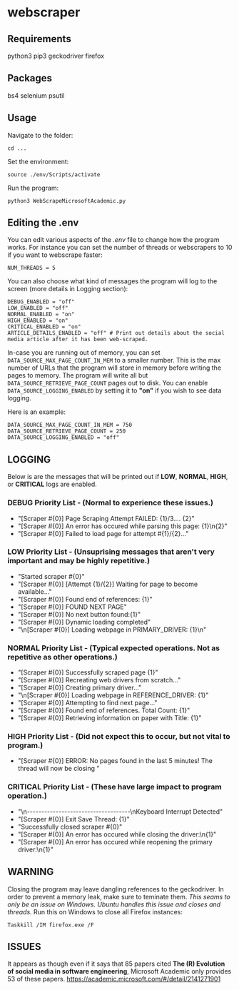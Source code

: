 # webscraper
## Requirements
python3
pip3
geckodriver
firefox

## Packages
bs4
selenium
psutil


## Usage
Navigate to the folder:
```
cd ...
```
Set the environment:
```
source ./env/Scripts/activate
```
Run the program:
```
python3 WebScrapeMicrosoftAcademic.py
```

## Editing the .env
You can edit various aspects of the *.env* file to change how the program works. For instance you can set the number of threads or webscrapers to 10 if you want to webscrape faster:
```
NUM_THREADS = 5
```

You can also choose what kind of messages the program will log to the screen (more details in Logging section):
``` 
DEBUG_ENABLED = "off"
LOW_ENABLED = "off"
NORMAL_ENABLED = "on"
HIGH_ENABLED = "on"
CRITICAL_ENABLED = "on"
ARTICLE_DETAILS_ENABLED = "off" # Print out details about the social media article after it has been web-scraped.
```

In-case you are running out of memory, you can set ```DATA_SOURCE_MAX_PAGE_COUNT_IN_MEM``` to a smaller number. This is the max number of URLs that the program will store in memory before writing the pages to memory. The program will write all but ```DATA_SOURCE_RETRIEVE_PAGE_COUNT``` pages out to disk. You can enable ```DATA_SOURCE_LOGGING_ENABLED``` by setting it to **"on"** if you wish to see data logging.

Here is an example:
```
DATA_SOURCE_MAX_PAGE_COUNT_IN_MEM = 750
DATA_SOURCE_RETRIEVE_PAGE_COUNT = 250
DATA_SOURCE_LOGGING_ENABLED = "off"
```


## LOGGING
Below is are the messages that will be printed out if **LOW**, **NORMAL**, **HIGH**, or **CRITICAL** logs are enabled.

### DEBUG Priority List - (Normal to experience these issues.)
*  "[Scraper #{0}] Page Scraping Attempt FAILED: {1}/3.... {2}"
*  "[Scraper #{0}] An error has occured while parsing this page: {1}\n{2}"
*  "[Scraper #{0}] Failed to load page for attempt #{1}/{2}..."

### LOW Priority List - (Unsuprising messages that aren't very important and may be highly repetitive.)
*  "Started scraper #{0}"
*  "[Scraper #{0}] [Attempt {1}/{2}] Waiting for page to become available..."
*  "[Scraper #{0}] Found end of references: {1}"
*  "[Scraper #{0}] FOUND NEXT PAGE"
*  "[Scraper #{0}] No next button found:{1}"
*  "[Scraper #{0}] Dynamic loading completed"
*  "\n[Scraper #{0}] Loading webpage in PRIMARY_DRIVER: {1}\n"

### NORMAL Priority List - (Typical expected operations. Not as repetitive as other operations.)
*  "[Scraper #{0}] Successfully scraped page {1}"
*  "[Scraper #{0}] Recreating web drivers from scratch..."
*  "[Scraper #{0}] Creating primary driver..."
*  "\n[Scraper #{0}] Loading webpage in REFERENCE_DRIVER: {1}"
*  "[Scraper #{0}] Attempting to find next page..."
*  "[Scraper #{0}] Found end of references. Total Count: {1}"
*  "[Scraper #{0}] Retrieving information on paper with Title: {1}"

### HIGH Priority List - (Did not expect this to occur, but not vital to program.)
*  "[Scraper #{0}] ERROR: No pages found in the last 5 minutes! The thread will now be closing "

### CRITICAL Priority List - (These have large impact to program operation.)
*  "\n------------------------------------\nKeyboard Interrupt Detected"
*  "[Scraper #{0}] Exit Save Thread: {1}"
*  "Successfully closed scraper #{0}"
*  "[Scraper #{0}] An error has occured while closing the driver:\n{1}"
*  "[Scraper #{0}] An error has occured while reopening the primary driver:\n{1}"

## WARNING 
Closing the program may leave dangling references to the geckodriver. In order to prevent a memory leak, make sure to teminate them.
*This seams to only be an issue on Windows. Ubuntu handles this issue and closes and threads.*
Run this on Windows to close all Firefox instances:
```
Taskkill /IM firefox.exe /F
```

## ISSUES
It appears as though even if it says that 85 papers cited **The (R) Evolution of social media in software engineering**, Microsoft Academic only provides 53 of these papers.
https://academic.microsoft.com/#/detail/2141271901


